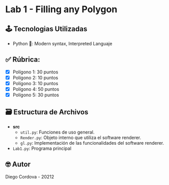 # Lab 1 - Filling any Polygon

## 🕹️ Tecnologias Utilizadas
- Python 🐍: Modern syntax, Interpreted Languaje

## ✅ Rúbrica:

- [x] Polígono 1: 30 puntos
- [x] Polígono 2: 10 puntos
- [x] Polígono 3: 10 puntos
- [x] Polígono 4: 50 puntos
- [x] Polígono 5: 30 puntos

## 🗃️ Estructura de Archivos

- **src**
  - `util.py`: Funciones de uso general.
  - `Render.py`: Objeto interno que utiliza el software renderer.
  - `gl.py`: Implementación de las funcionalidades del software renderer.
- `Lab1.py`: Programa principal

## 🤓 Autor

Diego Cordova - 20212